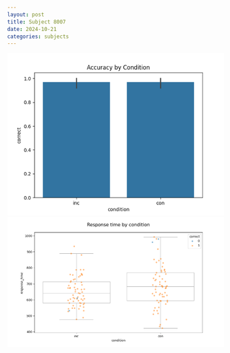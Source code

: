 ```yaml
---
layout: post
title: Subject 8007
date: 2024-10-21
categories: subjects
---
```


![](data/8007/run-20/8007_NF_acc.png)
![](data/8007/run-20/8007_NF_rt.png)
